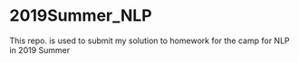 # 2019Summer_NLP
This repo. is used to submit my solution to homework for the camp for NLP in 2019 Summer
